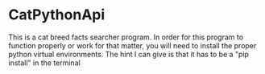 # CatPythonApi
This is a cat breed facts searcher program. In order for this program to function properly or work for that matter, you will need to install the proper python virtual environments. The hint I can give is that it has to be a "pip install" in the terminal
